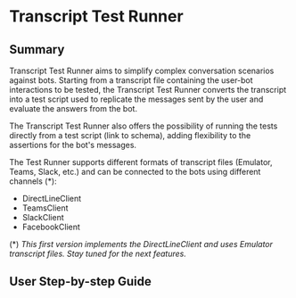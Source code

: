 # Transcript Test Runner

## Summary

Transcript Test Runner aims to simplify complex conversation scenarios against bots.
Starting from a transcript file containing the user-bot interactions to be tested, the Transcript Test Runner converts the transcript into a test script used to replicate the messages sent by the user and evaluate the answers from the bot.

The Transcript Test Runner also offers the possibility of running the tests directly from a test script (link to schema), adding flexibility to the assertions for the bot's messages.

The Test Runner supports different formats of transcript files (Emulator, Teams, Slack, etc.) and
can be connected to the bots using different channels (*):
- DirectLineClient
- TeamsClient
- SlackClient
- FacebookClient

(*) _This first version implements the DirectLineClient and uses Emulator transcript files. Stay tuned for the next features._

## User Step-by-step Guide
